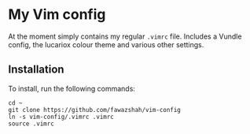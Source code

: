 # My Vim config

At the moment simply contains my regular `.vimrc` file. Includes a Vundle config, the lucariox colour theme and various other settings.

## Installation ##

To install, run the following commands:

```
cd ~
git clone https://github.com/fawazshah/vim-config
ln -s vim-config/.vimrc .vimrc
source .vimrc
```
